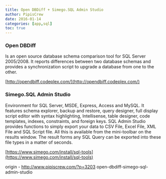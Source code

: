 ```yaml
---
title: Open DBDiff + Simego.SQL Admin Studio
author: PipisCrew
date: 2016-01-14
categories: [app,sql]
toc: true
---
```


### Open DBDiff

Is an open source database schema comparison tool for SQL Server 2005/2008. 
It reports differences between two database schemas and provides a synchronization script to upgrade a database from one to the other.

[http://opendbiff.codeplex.com/](http://opendbiff.codeplex.com/)

### Simego.SQL Admin Studio

Environment for SQL Server, MSDE, Express, Access and MySQL. It features schema explorer, backup and restore, query designer, full display script editor with syntax highlighting, Intellisense, table designer, code templates, indexes, constraints, and foreign keys. SQL Admin Studio provides functions to simply export your data to CSV File, Excel File, XML File and SQL Script file. All this is available from the mini-toolbar on the results window. The result forms any SQL Query can be exported into these file types in a matter of seconds.

[https://www.simego.com/install/sql-tools](https://www.simego.com/install/sql-tools)

origin - http://www.pipiscrew.com/?p=3203 open-dbdiff-simego-sql-admin-studio